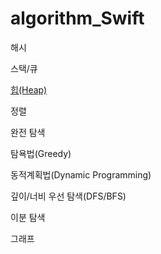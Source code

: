 # algorithm_Swift

해시

스택/큐

[힙(Heap)](https://coding-sojin2.tistory.com/category/Swift/Algorithms)

정렬

완전 탐색

탐욕법(Greedy)

동적계획법(Dynamic Programming)

깊이/너비 우선 탐색(DFS/BFS)

이분 탐색

그래프
